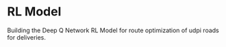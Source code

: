 # RL Model

Building the Deep Q Network RL Model for route optimization of udpi roads for deliveries.
